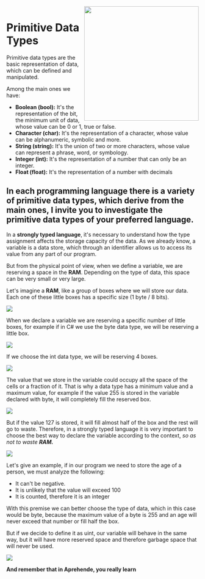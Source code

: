 
<img src="https://drive.google.com/uc?export=view&id=1AJJE7Vp-jCW4pjp79w7VVOSGMldbdb6e" width="300" style="float:right;" />

# Primitive Data Types

Primitive data types are the basic representation of data, which can be defined and manipulated.

Among the main ones we have:

- **Boolean (bool):** It's the representation of the bit, the minimum unit of data, whose value can be 0 or 1, true or false.
- **Character (char):** It's the representation of a character, whose value can be alphanumeric, symbolic and more.
- **String (string):** It's the union of two or more characters, whose value can represent a phrase, word, or symbology.
- **Integer (int):** It's the representation of a number that can only be an integer.
- **Float (float):** It's the representation of a number with decimals

## **In each programming language there is a variety of primitive data types, which derive from the main ones, I invite you to investigate the primitive data types of your preferred language.**

In a **strongly typed language**, it's necessary to understand how the type assignment affects the storage capacity of the data.
As we already know, a variable is a data store, which through an identifier allows us to access its value from any part of our program.

But from the physical point of view, when we define a variable, we are reserving a space in the **RAM**. Depending on the type of data, this space can be very small or very large.

Let's imagine a **RAM**, like a group of boxes where we will store our data. Each one of these little boxes has a specific size (1 byte / 8 bits).

<img src="https://drive.google.com/uc?export=view&id=1FN5-8Olv86dtptcw4Ac-Buh3DxDxiDvP"/>

When we declare a variable we are reserving a specific number of little boxes, for example if in C# we use the byte data type, we will be reserving a little box.

<img src="https://drive.google.com/uc?export=view&id=1xgq4RYzZeGWXvp4ea1VHWxNTy_tmKvfF"/>

If we choose the int data type, we will be reserving 4 boxes.

<img src="https://drive.google.com/uc?export=view&id=1dmv97taF2hD2bX9CA2hepr9clEpPgg6z"/>

The value that we store in the variable could occupy all the space of the cells or a fraction of it. That is why a data type has a minimum value and a maximum value, for example if the value 255 is stored in the variable declared with byte, it will completely fill the reserved box.

<img src="https://drive.google.com/uc?export=view&id=1yYMot2GHPTc60P5tihjv8Xak-A4fAR3U"/>

But if the value 127 is stored, it will fill almost half of the box and the rest will go to waste. Therefore, in a strongly typed language it is very important to choose the best way to declare the variable according to the context, *so as not to waste **RAM.***

<img src="https://drive.google.com/uc?export=view&id=1dSvF-yAIl6XvOsrrBXo4SyauH5y_jxDT"/>

Let's give an example, if in our program we need to store the age of a person, we must analyze the following:

- It can't be negative.
- It is unlikely that the value will exceed 100
- It is counted, therefore it is an integer

With this premise we can better choose the type of data, which in this case would be byte, because the maximum value of a byte is 255 and an age will never exceed that number or fill half the box.

But if we decide to define it as uint, our variable will behave in the same way, but it will have more reserved space and therefore garbage space that will never be used.

<img src="https://drive.google.com/uc?export=view&id=1JzjjxYc3sJ1zj-TIoPa_4s9jdL7pmLjD"/>

**And remember that in Aprehende, you really learn**
